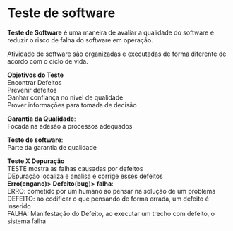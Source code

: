 # Teste de software

**Teste de Software** é uma maneira de avaliar a qualidade do software e reduzir o risco de falha do software em operação.

Atividade de software são organizadas e executadas de forma diferente de acordo com o ciclo de vida.

**Objetivos do Teste**
<br>
Encontrar Defeitos<br>
Prevenir defeitos<br>
Ganhar confiança no nivel de qualidade<br>
Prover informações para tomada de decisão
<br>

**Garantia da Qualidade**:<br>
Focada na adesão a processos adequados

**Teste de software**:<br>
Parte da garantia de qualidade
<br>

**Teste X Depuração**<br>
TESTE mostra as falhas causadas por defeitos<br>
DEpuração localiza e analisa e corrige esses defeitos </br>
**Erro(engano)> Defeito(bug)> falha**:<br>
ERRO: cometido por um humano ao pensar na solução de um problema
<br>DEFEITO: ao codificar o que pensando de forma errada, um defeito é inserido
<br>FALHA: Manifestação do Defeito, ao executar um trecho com defeito, o sistema falha